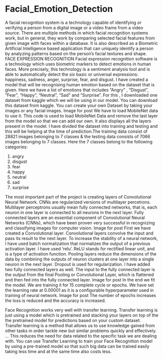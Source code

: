 # Facial_Emotion_Detection


A facial recognition system is a technology capable of identifying or verifying a person from a digital image or a video frame from a video source. There are multiple methods in which facial recognition systems work, but in general, they work by comparing selected facial features from given image with faces within a database. It is also described as a Biometric Artificial Intelligence based application that can uniquely identify a person by analyzing patterns based on the person’s facial textures and shape.
FACE EXPRESSION RECOGNITION
Facial expression recognition software is a technology which uses biometric markers to detect emotions in human faces. More precisely, this technology is a sentiment analysis tool and is able to automatically detect the six basic or universal expressions: happiness, sadness, anger, surprise, fear, and disgust.
I have created a model that will be recognising human emotion based on the dataset that is given. Here we have a list of emotions that includes “Angry” , “Disgust”, “Fear”, “Happy”, “Neutral”, “Sad” and “Surprise”.
For this , I downloaded one dataset from kaggle which we will be using in our model. You can download this dataset from kaggle.
You can create your own Dataset by taking your images or any facial images.
Image for post
We have to load MobileNet data to use it. This code is used to load MobileNet Data and remove the last layer from the model so that we can add our own. It also displays all the layers present in the model.
I have divided the dataset into training and testing and this will be helping at the time of prediction.The training data consist of 28821 images belonging to 7 classes & the testing data consists of 7066 images belonging to 7 classes.
Here the 7 classes belong to the following categories:
1) angry
2) disgust
3) fear
4) happy
5) neutral
6) sad
7) surprise

The most important part of the project is creating layers of Convolutional Neural Network. CNNs are regularized versions of multilayer percetrons. Multilayer perceptrons usually mean fully connected networks, that is, each neuron in one layer is connected to all neurons in the next layer. Fully connected layers are an essential component of Convolutional Neural Networks (CNNs), which have been proven very successful in recognizing and classifying images for computer vision.
Image for post
First we have created a Convolutional layer. Convolutional layers convolve the input and pass its result to the next layer. To increase the stability of a neural network, I have used batch normalization that normalizes the output of a previous activation layer.
I have used ‘relu’. ReLU stands for rectified linear unit, and is a type of activation function. Pooling layers reduce the dimensions of the data by combining the outputs of neuron clusters at one layer into a single neuron in the next layer. Dropout is used for regularization.
I have added two fully connected layers as well. The input to the fully connected layer is the output from the final Pooling or Convolutional Layer, which is flattened and then fed into the fully connected layer.
Image for post
In the end we fit the model. We are training it for 15 complete cycle or epochs. We have set the learning rate at 0.00001 as it is a configurable hyperparameter used in training of neural network.
Image for post
The number of epochs increases the loss is reduced and the accuracy is increased.


Face Recognition works very well with transfer learning. Transfer learning is just using a model which is pretrained and stacking your layers on top of the the pretrained model for predictions based on your custom dataset.
Transfer learning is a method that allows us to use knowledge gained from other tasks in order tackle new but similar problems quickly and effectively. … This reduces the need for data related to the specific task we are dealing with.
You can use Transfer Learning to train your Face Recognition model by using a pre-trained model so that such big data can be trained easily taking less time and at the same time also costs less.
